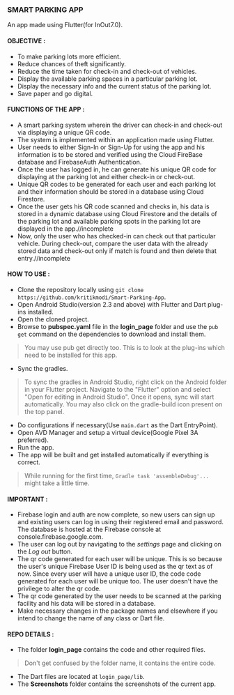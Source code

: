 ### SMART PARKING APP

An app made using Flutter(for InOut7.0).

#### OBJECTIVE :

* To make parking lots more efficient.
* Reduce chances of theft significantly.
* Reduce the time taken for check-in and check-out of vehicles.
* Display the available parking spaces in a particular parking lot.
* Display the necessary info and the current status of the parking lot.
* Save paper and go digital.

#### FUNCTIONS OF THE APP :

* A smart parking system wherein the driver can check-in and check-out via displaying a unique QR code.
* The system is implemented within an application made using Flutter.
* User needs to either Sign-In or Sign-Up for using the app and his information is to be stored and verified using the Cloud FireBase database and FirebaseAuth Authentication.
* Once the user has logged in, he can generate his unique QR code for displaying at the parking lot and either check-in or check-out.
* Unique QR codes to be generated for each user and each parking lot and their information should be stored in a database using Cloud Firestore.
* Once the user gets his QR code scanned and checks in, his data is stored in a dynamic database using Cloud Firestore and the details of the parking lot and available parking spots in the parking lot are displayed in the app.//incomplete
* Now, only the user who has checked-in can check out that particular vehicle. During check-out, compare the user data with the already stored data and check-out only if match is found and then delete that entry.//incomplete

#### HOW TO USE :

* Clone the repository locally using `git clone https://github.com/kritikmodi/Smart-Parking-App`.
* Open Android Studio(version 2.3 and above) with Flutter and Dart plug-ins installed.
* Open the cloned project.
* Browse to **pubspec.yaml** file in the **login_page** folder and use the `pub get` command on the dependencies to download and install them.
> You may use pub get directly too. This is to look at the plug-ins which need to be installed for this app.
* Sync the gradles.
> To sync the gradles in Android Studio, right click on the Android folder in your Flutter project. Navigate to the "Flutter" option and select "Open for editing in Android Studio". Once it opens, sync will start automatically. You may also click on the gradle-build icon present on the top panel.
* Do configurations if necessary(Use `main.dart` as the Dart EntryPoint).
* Open AVD Manager and setup a virtual device(Google Pixel 3A preferred).
* Run the app.
* The app will be built and get installed automatically if everything is correct.
> While running for the first time, `Gradle task 'assembleDebug'...` might take a little time. 

#### IMPORTANT :

* Firebase login and auth are now complete, so new users can sign up and existing users can log in using their registered email and password. The database is hosted at the Firebase console at console.firebase.google.com.
* The user can log out by navigating to the _settings_ page and clicking on the _Log out_ button.
* The qr code generated for each user will be unique. This is so because the user's unique Firebase User ID is being used as the qr text as of now. Since every user will have a unique user ID, the code code generated for each user will be unique too. The user doesn't have the privilege to alter the qr code.
* The qr code generated by the user needs to be scanned at the parking facility and his data will be stored in a database.
* Make necessary changes in the package names and elsewhere if you intend to change the name of any class or Dart file.

#### REPO DETAILS :

* The folder **login_page** contains the code and other required files.
> Don't get confused by the folder name, it contains the entire code.
* The Dart files are located at `login_page/lib`.
* The **Screenshots** folder contains the screenshots of the current app.
